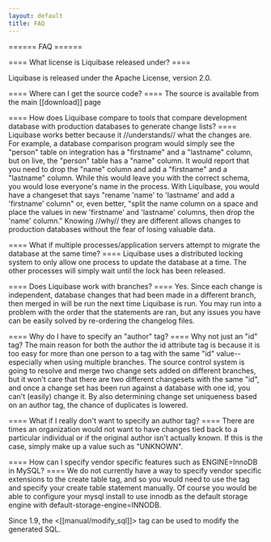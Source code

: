 ```yaml
---
layout: default
title: FAQ
---
```


====== FAQ ======



==== What license is Liquibase released under? ====

Liquibase is released under the Apache License, version 2.0.


==== Where can I get the source code? ====
The source is available from the main [[download]] page

==== How does Liquibase compare to tools that compare development database with production databases to generate change lists? ====
Liquibase works better because it //understands// what the changes are. For example, a database comparison program would simply see the "person" table on integration has a "firstname" and a "lastname" column, but on live, the "person" table has a "name" column. It would report that you need to drop the "name" column and add a "firstname" and a "lastname" column. While this would leave you with the correct schema, you would lose everyone's name in the process. With Liquibase, you would have a changeset that says "rename 'name' to 'lastname' and add a 'firstname' column" or, even better, "split the name column on a space and place the values in new 'firstname' and 'lastname' columns, then drop the 'name' column." Knowing //why// they are different allows changes to production databases without the fear of losing valuable data.

==== What if multiple processes/application servers attempt to migrate the database at the same time? ====
Liquibase uses a distributed locking system to only allow one process to update the database at a time. The other processes will simply wait until the lock has been released.

==== Does Liquibase work with branches? ====
Yes. Since each change is independent, database changes that had been made in a different branch, then merged in will be run the next time Liquibase is run. You may run into a problem with the order that the statements are ran, but any issues you have can be easily solved by re-ordering the changelog files.

==== Why do I have to specify an "author" tag? ====
Why not just an "id" tag? The main reason for both the author the id attribute tag is because it is too easy for more than one person to a tag with the same "id" value--especially when using multiple branches. The source control system is going to resolve and merge two change sets added on different branches, but it won't care that there are two different changesets with the same "id", and once a change set has been run against a database with one id, you can't (easily) change it. By also determining change set uniqueness based on an author tag, the chance of duplicates is lowered.


==== What if I really don't want to specify an author tag? ====
There are times an organization would not want to have changes tied back to a particular individual or if the original author isn't actually known. If this is the case, simply make up a value such as "UNKNOWN".



==== How can I specify vendor specific features such as ENGINE=InnoDB in MySQL? ====
We do not currently have a way to specify vendor specific extensions to the create table tag, and so you would need to use the <sql> tag and specify your create table statement manually. Of course you would be able to configure your mysql install to use innodb as the
default storage engine with default-storage-engine=INNODB.

Since 1.9, the <[[manual/modify_sql]]> tag can be used to modify the generated SQL.